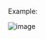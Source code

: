 Example:

![image](https://github.com/user-attachments/assets/7413040c-6e50-4d8f-80fb-d1f405339331)
